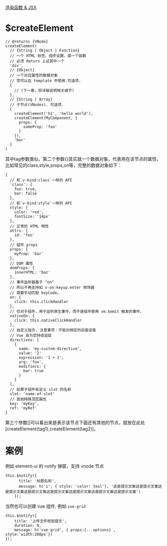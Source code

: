 [渲染函数 & JSX](https://cn.vuejs.org/v2/guide/render-function.html)

# $createElement

```
// @returns {VNode}
createElement(
  // {String | Object | Function}
  // 一个 HTML 标签，组件设置，或一个函数
  // 必须 Return 上述其中一个
  'div',
  // {Object}
  // 一个对应属性的数据对象
  // 您可以在 template 中使用.可选项.
  {
    // (下一章，将详细说明相关细节)
  },
  // {String | Array}
  // 子节点(VNodes). 可选项.
  [
    createElement('h1', 'hello world'),
    createElement(MyComponent, {
      props: {
        someProp: 'foo'
      }
    }),
    'bar'
  ]
)
```

其中tag参数类似，第二个参数{}其实就一个数据对象，代表用在该节点的属性，比如常见的class,style,props,on等，完整的数据对象如下：
```
{
  // 和`v-bind:class`一样的 API
  'class': {
    foo: true,
    bar: false
  },
  // 和`v-bind:style`一样的 API
  style: {
    color: 'red',
    fontSize: '14px'
  },
  // 正常的 HTML 特性
  attrs: {
    id: 'foo'
  },
  // 组件 props
  props: {
    myProp: 'bar'
  },
  // DOM 属性
  domProps: {
    innerHTML: 'baz'
  },
  // 事件监听器基于 "on"
  // 所以不再支持如 v-on:keyup.enter 修饰器
  // 需要手动匹配 keyCode。
  on: {
    click: this.clickHandler
  },
  // 仅对于组件，用于监听原生事件，而不是组件使用 vm.$emit 触发的事件。
  nativeOn: {
    click: this.nativeClickHandler
  },
  // 自定义指令. 注意事项：不能对绑定的旧值设值
  // Vue 会为您持续追踨
  directives: [
    {
      name: 'my-custom-directive',
      value: '2'
      expression: '1 + 1',
      arg: 'foo',
      modifiers: {
        bar: true
      }
    }
  ],
  // 如果子组件有定义 slot 的名称
  slot: 'name-of-slot'
  // 其他特殊顶层属性
  key: 'myKey',
  ref: 'myRef'
}
```

第三个参数[]可以看出来是表示该节点下面还有其他的节点，就放在此处[createElement(tag1),createElement(tag2)]。


# 案例

例如 element-ui 的 notify 弹窗，支持 vnode 节点
```
this.$notify({
	  title: '标题名称',
	  message: h('i', { style: 'color: teal'}, '这是提示文案这是提示文案这是提示文案这是提示文案这是提示文案这是提示文案这是提示文案这是提示文案')
	});
```

当然也可以创建 vue 组件, 例如 `vxe-grid`
```
this.$notify({
	title: '上传文件校验提示',
	duration: 0,
	message: h('vxe-grid', { props:{...options} , style:'width:280px'})
});
```